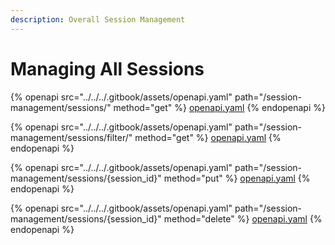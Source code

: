 ```yaml
---
description: Overall Session Management
---
```


# Managing All Sessions

{% openapi src="../../../.gitbook/assets/openapi.yaml" path="/session-management/sessions/" method="get" %}
[openapi.yaml](../../../.gitbook/assets/openapi.yaml)
{% endopenapi %}

{% openapi src="../../../.gitbook/assets/openapi.yaml" path="/session-management/sessions/filter/" method="get" %}
[openapi.yaml](../../../.gitbook/assets/openapi.yaml)
{% endopenapi %}

{% openapi src="../../../.gitbook/assets/openapi.yaml" path="/session-management/sessions/{session_id}" method="put" %}
[openapi.yaml](../../../.gitbook/assets/openapi.yaml)
{% endopenapi %}

{% openapi src="../../../.gitbook/assets/openapi.yaml" path="/session-management/sessions/{session_id}" method="delete" %}
[openapi.yaml](../../../.gitbook/assets/openapi.yaml)
{% endopenapi %}

